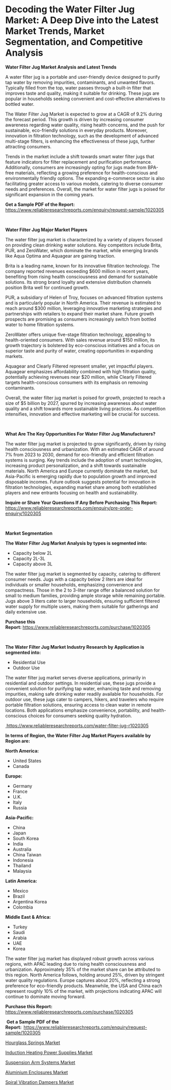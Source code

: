 <p><h1>Decoding the Water Filter Jug Market: A Deep Dive into the Latest Market Trends, Market Segmentation, and Competitive Analysis</h1></p><p><strong>Water Filter Jug Market Analysis and Latest Trends</strong></p>
<p><p>A water filter jug is a portable and user-friendly device designed to purify tap water by removing impurities, contaminants, and unwanted flavors. Typically filled from the top, water passes through a built-in filter that improves taste and quality, making it suitable for drinking. These jugs are popular in households seeking convenient and cost-effective alternatives to bottled water.</p><p>The Water Filter Jug Market is expected to grow at a CAGR of 9.2% during the forecast period. This growth is driven by increasing consumer awareness regarding water quality, rising health concerns, and the push for sustainable, eco-friendly solutions in everyday products. Moreover, innovation in filtration technology, such as the development of advanced multi-stage filters, is enhancing the effectiveness of these jugs, further attracting consumers.</p><p>Trends in the market include a shift towards smart water filter jugs that feature indicators for filter replacement and purification performance. Additionally, consumers are increasingly opting for jugs made from BPA-free materials, reflecting a growing preference for health-conscious and environmentally friendly options. The expanding e-commerce sector is also facilitating greater access to various models, catering to diverse consumer needs and preferences. Overall, the market for water filter jugs is poised for significant expansion in the coming years.</p></p>
<p><strong>Get a Sample PDF of the Report:&nbsp;</strong> <a href="https://www.reliableresearchreports.com/enquiry/request-sample/1020305?utm_campaign=16&utm_medium=2&utm_source=Github&utm_content=ia&utm_term=10042025&utm_id=water-filter-jug">https://www.reliableresearchreports.com/enquiry/request-sample/1020305</a></p>
<p>&nbsp;</p>
<p><strong>Water Filter Jug Major Market Players</strong></p>
<p><p>The water filter jug market is characterized by a variety of players focused on providing clean drinking water solutions. Key competitors include Brita, PUR, and ZeroWater, which dominate the market, while emerging brands like Aqua Optima and Aquagear are gaining traction.</p><p>Brita is a leading name, known for its innovative filtration technology. The company reported revenues exceeding $600 million in recent years, benefiting from rising health consciousness and demand for sustainable solutions. Its strong brand loyalty and extensive distribution channels position Brita well for continued growth.</p><p>PUR, a subsidiary of Helen of Troy, focuses on advanced filtration systems and is particularly popular in North America. Their revenue is estimated to reach around $300 million, leveraging innovative marketing strategies and partnerships with retailers to expand their market share. Future growth prospects are promising as consumers increasingly switch from bottled water to home filtration systems.</p><p>ZeroWater offers unique five-stage filtration technology, appealing to health-oriented consumers. With sales revenue around $150 million, its growth trajectory is bolstered by eco-conscious initiatives and a focus on superior taste and purity of water, creating opportunities in expanding markets.</p><p>Aquagear and Clearly Filtered represent smaller, yet impactful players. Aquagear emphasizes affordability combined with high filtration quality, potentially achieving revenues near $20 million, while Clearly Filtered targets health-conscious consumers with its emphasis on removing contaminants.</p><p>Overall, the water filter jug market is poised for growth, projected to reach a size of $5 billion by 2027, spurred by increasing awareness about water quality and a shift towards more sustainable living practices. As competition intensifies, innovation and effective marketing will be crucial for success.</p></p>
<p>&nbsp;</p>
<p><strong>What Are The Key Opportunities For Water Filter Jug Manufacturers?</strong></p>
<p><p>The water filter jug market is projected to grow significantly, driven by rising health consciousness and urbanization. With an estimated CAGR of around 7% from 2023 to 2030, demand for eco-friendly and efficient filtration systems is surging. Key trends include the adoption of smart technologies, increasing product personalization, and a shift towards sustainable materials. North America and Europe currently dominate the market, but Asia-Pacific is emerging rapidly due to population growth and improved disposable incomes. Future outlook suggests potential for innovation in filtration technologies, expanding market share among both established players and new entrants focusing on health and sustainability.</p></p>
<p><strong>Inquire or Share Your Questions If Any Before Purchasing This Report:</strong> <a href="https://www.reliableresearchreports.com/enquiry/pre-order-enquiry/1020305?utm_campaign=16&utm_medium=2&utm_source=Github&utm_content=ia&utm_term=10042025&utm_id=water-filter-jug">https://www.reliableresearchreports.com/enquiry/pre-order-enquiry/1020305</a></p>
<p>&nbsp;</p>
<p><strong>Market Segmentation</strong></p>
<p><strong>The Water Filter Jug Market Analysis by types is segmented into:</strong></p>
<p><ul><li>Capacity below 2L</li><li>Capacity 2L-3L</li><li>Capacity above 3L</li></ul></p>
<p><p>The water filter jug market is segmented by capacity, catering to different consumer needs. Jugs with a capacity below 2 liters are ideal for individuals or smaller households, emphasizing convenience and compactness. Those in the 2 to 3-liter range offer a balanced solution for small to medium families, providing ample storage while remaining portable. Jugs above 3 liters cater to larger households, ensuring sufficient filtered water supply for multiple users, making them suitable for gatherings and daily extensive use.</p></p>
<p><strong>Purchase this Report:&nbsp;</strong><a href="https://www.reliableresearchreports.com/purchase/1020305?utm_campaign=16&utm_medium=2&utm_source=Github&utm_content=ia&utm_term=10042025&utm_id=water-filter-jug">https://www.reliableresearchreports.com/purchase/1020305</a></p>
<p>&nbsp;</p>
<p><strong>The Water Filter Jug Market Industry Research by Application is segmented into:</strong></p>
<p><ul><li>Residential Use</li><li>Outdoor Use</li></ul></p>
<p><p>The water filter jug market serves diverse applications, primarily in residential and outdoor settings. In residential use, these jugs provide a convenient solution for purifying tap water, enhancing taste and removing impurities, making safe drinking water readily available for households. For outdoor use, these jugs cater to campers, hikers, and travelers who require portable filtration solutions, ensuring access to clean water in remote locations. Both applications emphasize convenience, portability, and health-conscious choices for consumers seeking quality hydration.</p></p>
<p><a href="https://www.reliableresearchreports.com/water-filter-jug-r1020305?utm_campaign=16&utm_medium=2&utm_source=Github&utm_content=ia&utm_term=10042025&utm_id=water-filter-jug">&nbsp;https://www.reliableresearchreports.com/water-filter-jug-r1020305</a></p>
<p><strong>In terms of Region, the Water Filter Jug Market Players available by Region are:</strong></p>
<p>
    <p> <strong> North America: </strong>
        <ul>
            <li>United States</li>
            <li>Canada</li>
        </ul>
        </p> 
    <p> <strong> Europe: </strong>
        <ul>
            <li>Germany</li>
            <li>France</li>
            <li>U.K.</li>
            <li>Italy</li>
            <li>Russia</li>
        </ul>
        </p> 
    <p> <strong> Asia-Pacific: </strong>
        <ul>
            <li>China</li>
            <li>Japan</li>
            <li>South Korea</li>
            <li>India</li>
            <li>Australia</li>
            <li>China Taiwan</li>
            <li>Indonesia</li>
            <li>Thailand</li>
            <li>Malaysia</li>
        </ul>
        </p> 
    <p> <strong> Latin America: </strong>
        <ul>
            <li>Mexico</li>
            <li>Brazil</li>
            <li>Argentina Korea</li>
            <li>Colombia</li>
        </ul>
        </p> 
    <p> <strong> Middle East & Africa: </strong>
        <ul>
            <li>Turkey</li>
            <li>Saudi</li>
            <li>Arabia</li>
            <li>UAE</li>
            <li>Korea</li>
        </ul>
    </p>
    </p>
<p><p>The water filter jug market has displayed robust growth across various regions, with APAC leading due to rising health consciousness and urbanization. Approximately 35% of the market share can be attributed to this region. North America follows, holding around 25%, driven by stringent water quality regulations. Europe captures about 20%, reflecting a strong preference for eco-friendly products. Meanwhile, the USA and China each represent roughly 10% of the market, with projections indicating APAC will continue to dominate moving forward.</p></p>
<p><strong>Purchase this Report: </strong><a href="https://www.reliableresearchreports.com/purchase/1020305?utm_campaign=16&utm_medium=2&utm_source=Github&utm_content=ia&utm_term=10042025&utm_id=water-filter-jug">https://www.reliableresearchreports.com/purchase/1020305</a></p>
<p>&nbsp;<strong>Get a Sample PDF of the Report:&nbsp;&nbsp;</strong><a href="https://www.reliableresearchreports.com/enquiry/request-sample/1020305?utm_campaign=16&utm_medium=2&utm_source=Github&utm_content=ia&utm_term=10042025&utm_id=water-filter-jug">https://www.reliableresearchreports.com/enquiry/request-sample/1020305</a></p>
<p><strong></strong></p>
<p><p><a href="https://github.com/knazsdadeyvw/Market-Research-Report-List-1/blob/main/hourglass-springs-market.md?utm_campaign=16&utm_medium=2&utm_source=Github&utm_content=ia&utm_term=10042025&utm_id=water-filter-jug">Hourglass Springs Market</a></p><p><a href="https://github.com/goliareanoyh/Market-Research-Report-List-1/blob/main/induction-heating-power-supplies-market.md?utm_campaign=16&utm_medium=2&utm_source=Github&utm_content=ia&utm_term=10042025&utm_id=water-filter-jug">Induction Heating Power Supplies Market</a></p><p><a href="https://github.com/RickHolmes3/Market-Research-Report-List-7/blob/main/suspension-arm-systems-market.md?utm_campaign=16&utm_medium=2&utm_source=Github&utm_content=ia&utm_term=10042025&utm_id=water-filter-jug">Suspension Arm Systems Market</a></p><p><a href="https://github.com/Krish2023na/Market-Research-Report-List-7/blob/main/aluminium-enclosures-market.md?utm_campaign=16&utm_medium=2&utm_source=Github&utm_content=ia&utm_term=10042025&utm_id=water-filter-jug">Aluminium Enclosures Market</a></p><p><a href="https://github.com/aarenlazosw3/Market-Research-Report-List-1/blob/main/spiral-vibration-dampers-market.md?utm_campaign=16&utm_medium=2&utm_source=Github&utm_content=ia&utm_term=10042025&utm_id=water-filter-jug">Spiral Vibration Dampers Market</a></p></p>